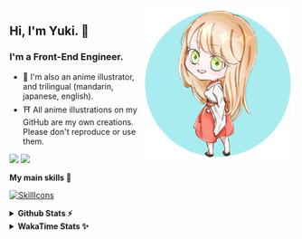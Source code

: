 <img style="width:270px;" align="right" src="./asset/image/yuki16bit-chibi-avatar.png">

## Hi, I'm Yuki. 🍋

### I'm a Front-End Engineer.

- 🍡 I'm also an anime illustrator, and trilingual (mandarin, japanese, english).
- ⛩ All anime illustrations on my GitHub are my own creations. Please don't reproduce or use them.

[![](https://img.shields.io/badge/Codesandbox-040404?style=for-the-badge&logo=codesandbox&logoColor=DBDBDB)](https://codesandbox.io/u/yuki16bit)
[![](https://img.shields.io/badge/Codepen-000000?style=for-the-badge&logo=codepen&logoColor=white)](https://codepen.io/yuki16bit)

**My main skills 🎋**

[![SkillIcons](https://skillicons.dev/icons?i=react,ts,js,next,tailwind,css,mui,html,vite,vitest,py,docker,gcp,aws,figma)](https://skillicons.dev)

<details>
  <summary><b>Github Stats ⚡</b></summary>

![Yuki's GitHub stats](https://github-readme-stats.vercel.app/api?username=yuki16bit&theme=tokyonight&count_private=true&line_height=20)
![Yuki's top langs](https://github-readme-stats.vercel.app/api/top-langs/?username=yuki16bit&theme=tokyonight&count_private=true&layout=compact)

</details>

<details>
  <summary><b>WakaTime Stats ✨</b></summary>

<!--START_SECTION:waka-->

![Code Time](http://img.shields.io/badge/Code%20Time-741%20hrs%2045%20mins-blue)

**I'm a Night 🦉**

```text
🌞 Morning                1 commits           ░░░░░░░░░░░░░░░░░░░░░░░░░   00.32 %
🌆 Daytime                130 commits         ██████████░░░░░░░░░░░░░░░   41.94 %
🌃 Evening                128 commits         ██████████░░░░░░░░░░░░░░░   41.29 %
🌙 Night                  51 commits          ████░░░░░░░░░░░░░░░░░░░░░   16.45 %
```

📊 **This Week I Spent My Time On**

```text
🕑︎ Time Zone: Asia/Taipei

🐱‍💻 Projects:
leetcode-30-days-of-javas2 hrs 15 mins       ███████████████░░░░░░░░░░   60.40 %
yuki16bit                1 hr 29 mins        ██████████░░░░░░░░░░░░░░░   39.60 %
```

Last Updated on 31/08/2024 17:15:37 UTC

<!--END_SECTION:waka-->
</details>
